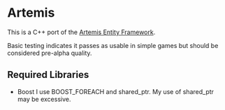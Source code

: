 Artemis
=======
This is a C++ port of the [Artemis Entity Framework](http://gamadu.com/artemis/). 

Basic testing indicates it passes as usable in simple games but should be considered pre-alpha quality.

Required Libraries
------------------
* Boost
    I use BOOST_FOREACH and shared_ptr. My use of shared_ptr may be excessive.
